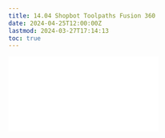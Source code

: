 ```yaml
---
title: 14.04 Shopbot Toolpaths Fusion 360
date: 2024-04-25T12:00:00Z
lastmod: 2024-03-27T17:14:13
toc: true
---
```


![Link to included file content](../../../../digital-fabrication/cnc/shopbot-toolpaths-fusion-360.md)
